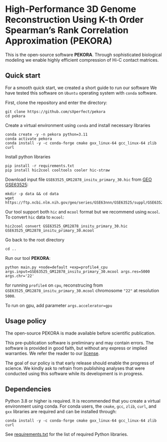 # High-Performance 3D Genome Reconstruction Using K-th Order Spearman’s Rank Correlation Approximation (PEKORA)

This is the open-source software **PEKORA**.
Through sophisticated biological modeling we enable highly efficient compression of Hi-C contact matrices.

## Quick start

For a smooth quick start, we created a short guide to run our software
We have tested this software on `Ubuntu` operating system with `conda` software.

First, clone the repository and enter the directory:

```shell
git clone https://github.com/sXperfect/pekora
cd pekora
```

Create a virtual environment using `conda` and install necessary libraries
```shell
conda create -y -n pekora python=3.11
conda activate pekora
conda install -y -c conda-forge cmake gxx_linux-64 gcc_linux-64 zlib curl
```

Install python libraries
```shell
pip install -r requirements.txt
pip install hic2cool cooltools cooler hic-straw
```

Download input file `GSE63525_GM12878_insitu_primary_30.hic` from [GEO GSE63525](https://www.ncbi.nlm.nih.gov/geo/query/acc.cgi?acc=GSE63525):
```shell
mkdir -p data && cd data
wget https://ftp.ncbi.nlm.nih.gov/geo/series/GSE63nnn/GSE63525/suppl/GSE63525%5FGM12878%5Finsitu%5Fprimary%5F30%2Ehic
```

Our tool support both `hic` and `mcool` format but we recommend using `mcool`.
To convert `hic` data to `mcool`:
```shell
hic2cool convert GSE63525_GM12878_insitu_primary_30.hic GSE63525_GM12878_insitu_primary_30.mcool
```

Go back to the root directory
```
cd ..
```

Run our tool **PEKORA**:
```shell
python main.py +node=default +exp=profile4_cpu args.input=GSE63525_GM12878_insitu_primary_30.mcool args.res=5000 args.chr='22'
```
for running `profile4` on `cpu`, reconstrucing from `GSE63525_GM12878_insitu_primary_30.mcool` chromosome `"22"` at resolution `5000`.

To run on gpu, add parameter `args.accelerator=gpu`

## Usage policy

The open-source PEKORA is made available before scientific publication.

This pre-publication software is preliminary and may contain errors.
The software is provided in good faith, but without any express or implied warranties.
We refer the reader to our [license](LICENSE).

The goal of our policy is that early release should enable the progress of science.
We kindly ask to refrain from publishing analyses that were conducted using this software while its development is in progress.

## Dependencies

Python 3.8 or higher is required.
It is recommended that you create a virtual environment using conda.
For conda users, the `cmake`, `gcc`, `zlib`, `curl`, and `gxx` libraries are required and can be installed through:

```shell
conda install -y -c conda-forge cmake gxx_linux-64 gcc_linux-64 zlib curl
```

See [requirements.txt](requirements.txt) for the list of required Python libraries.